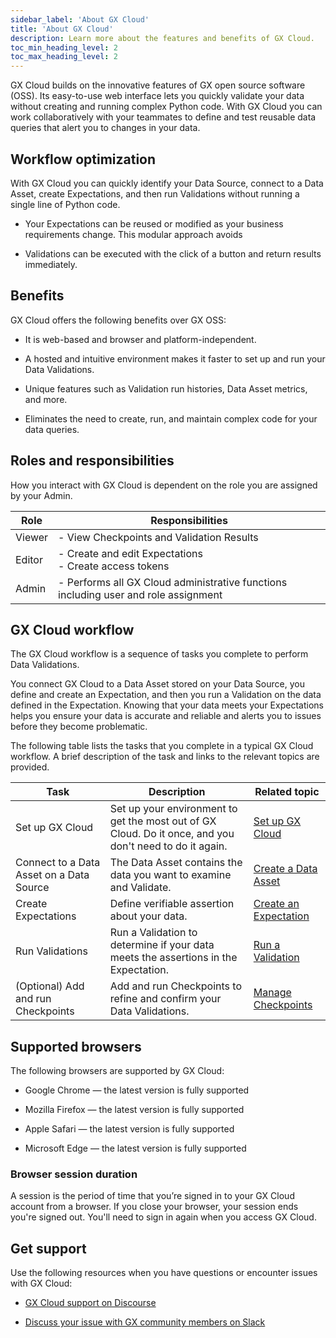 ```yaml
---
sidebar_label: 'About GX Cloud'
title: 'About GX Cloud'
description: Learn more about the features and benefits of GX Cloud.
toc_min_heading_level: 2
toc_max_heading_level: 2
---
```


GX Cloud builds on the innovative features of GX open source software (OSS). Its easy-to-use web interface lets you quickly validate your data without creating and running complex Python code. With GX Cloud you can work collaboratively with your teammates to define and test reusable data queries that alert you to changes in your data.  

## Workflow optimization

With GX Cloud you can quickly identify your Data Source, connect to a Data Asset, create Expectations, and then run Validations without running a single line of Python code. 

- Your Expectations can be reused or modified as your business requirements change. This modular approach avoids 

- Validations can be executed with the click of a button and return results immediately.

## Benefits

GX Cloud offers the following benefits over GX OSS:

- It is web-based and browser and platform-independent.

- A hosted and intuitive environment makes it faster to set up and run your Data Validations.

- Unique features such as Validation run histories, Data Asset metrics, and more.

- Eliminates the need to create, run, and maintain complex code for your data queries.

## Roles and responsibilities

How you interact with GX Cloud is dependent on the role you are assigned by your Admin. 

| Role          | Responsibilities                                  |
|---------------|---------------------------------------------------|
| Viewer        | - View Checkpoints and Validation Results           | 
| Editor        | - Create and edit Expectations<br/>- Create access tokens |
| Admin         | - Performs all GX Cloud administrative functions including user and role assignment |

## GX Cloud workflow

The GX Cloud workflow is a sequence of tasks you complete to perform Data Validations. 

You connect GX Cloud to a Data Asset stored on your Data Source, you define and create an Expectation, and then you run a Validation on the data defined in the Expectation. Knowing that your data meets your Expectations helps you ensure your data is accurate and reliable and alerts you to issues before they become problematic.

The following table lists the tasks that you complete in a typical GX Cloud workflow. A brief description of the task and links to the relevant topics are provided.

| Task                                     | Description                                                        | Related topic               |
|------------------------------------------|--------------------------------------------------------------------|-----------------------------|
| Set up GX Cloud                          | Set up your environment to get the most out of GX Cloud. Do it once, and you don't need to do it again.           | [Set up GX Cloud](set_up_gx_cloud.md)                         | 
| Connect to a Data Asset on a Data Source | The Data Asset contains the data you want to examine and Validate. | [Create a Data Asset](/docs/cloud/data_assets/manage_data_assets#create-a-data-asset)                           | 
| Create Expectations                      | Define verifiable assertion about your data.                       | [Create an Expectation](/docs/cloud/expectations/manage_expectations)                            | 
| Run Validations                          | Run a Validation to determine if your data meets the assertions in the Expectation.                       | [Run a Validation](/docs/cloud/validations/manage_validations)                            |
| (Optional) Add and run Checkpoints       | Add and run Checkpoints to refine and confirm your Data Validations. | [Manage Checkpoints](checkpoints/manage_checkpoints.md)                            |

## Supported browsers

The following browsers are supported by GX Cloud:

- Google Chrome — the latest version is fully supported

- Mozilla Firefox — the latest version is fully supported

- Apple Safari — the latest version is fully supported

- Microsoft Edge — the latest version is fully supported

### Browser session duration

A session is the period of time that you’re signed in to your GX Cloud account from a browser. If you close your browser, your session ends you're signed out. You'll need to sign in again when you access GX Cloud.

## Get support

Use the following resources when you have questions or encounter issues with GX Cloud:

- [GX Cloud support on Discourse](https://discourse.greatexpectations.io/c/cloud-support/17)

- [Discuss your issue with GX community members on Slack](https://greatexpectationstalk.slack.com/archives/CUTCNHN82)


